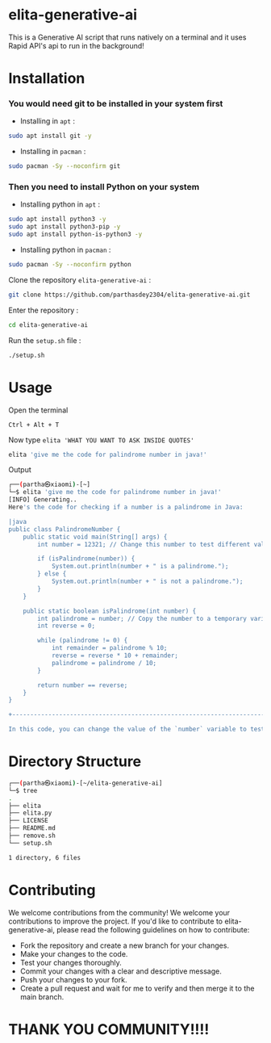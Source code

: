 # elita-generative-ai
This is a Generative AI script that runs natively on a terminal and it uses Rapid API's api to run in the background!

# Installation
### You would need git to be installed in your system first
+ Installing in `apt` :
``` sh
sudo apt install git -y
```

+ Installing in `pacman` :
``` sh
sudo pacman -Sy --noconfirm git
```

### Then you need to install Python on your system
+ Installing python in `apt` :
```sh
sudo apt install python3 -y
sudo apt install python3-pip -y
sudo apt install python-is-python3 -y
```

+ Installing python in `pacman` :
```sh
sudo pacman -Sy --noconfirm python
```



Clone the repository `elita-generative-ai` :
``` sh
git clone https://github.com/parthasdey2304/elita-generative-ai.git
```

Enter the repository :
``` sh
cd elita-generative-ai
```

Run the `setup.sh` file : 
``` sh
./setup.sh
```

# Usage
Open the terminal
```
Ctrl + Alt + T
```

Now type `elita 'WHAT YOU WANT TO ASK INSIDE QUOTES'`
```sh
elita 'give me the code for palindrome number in java!'
```

Output
```bash
┌──(partha㉿xiaomi)-[~]
└─$ elita 'give me the code for palindrome number in java!'
[INFO] Generating..
Here's the code for checking if a number is a palindrome in Java:

|java
public class PalindromeNumber {
    public static void main(String[] args) {
        int number = 12321; // Change this number to test different values

        if (isPalindrome(number)) {
            System.out.println(number + " is a palindrome.");
        } else {
            System.out.println(number + " is not a palindrome.");
        }
    }

    public static boolean isPalindrome(int number) {
        int palindrome = number; // Copy the number to a temporary variable
        int reverse = 0;

        while (palindrome != 0) {
            int remainder = palindrome % 10;
            reverse = reverse * 10 + remainder;
            palindrome = palindrome / 10;
        }

        return number == reverse;
    }
}

+------------------------------------------------------------------------------+

In this code, you can change the value of the `number` variable to test different numbers. The `isPalindrome` method checks if a number is a palindrome by reversing it and comparing it to the original number. If they match, it returns `true`, indicating that the number is a palindrome. If they don't match, it returns `false`.
```

# Directory Structure
```sh
┌──(partha㉿xiaomi)-[~/elita-generative-ai]
└─$ tree
.
├── elita
├── elita.py
├── LICENSE
├── README.md
├── remove.sh
└── setup.sh

1 directory, 6 files
```

# Contributing
We welcome contributions from the community! We welcome your contributions to improve the project. If you'd like to contribute to elita-generative-ai, please read the following guidelines on how to contribute:
+ Fork the repository and create a new branch for your changes.
+ Make your changes to the code.
+ Test your changes thoroughly.
+ Commit your changes with a clear and descriptive message.
+ Push your changes to your fork.
+ Create a pull request and wait for me to verify and then merge it to the main branch.

# THANK YOU COMMUNITY!!!!
 
